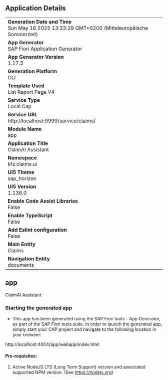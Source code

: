 ## Application Details
|               |
| ------------- |
|**Generation Date and Time**<br>Sun May 18 2025 13:33:29 GMT+0200 (Mitteleuropäische Sommerzeit)|
|**App Generator**<br>SAP Fiori Application Generator|
|**App Generator Version**<br>1.17.5|
|**Generation Platform**<br>CLI|
|**Template Used**<br>List Report Page V4|
|**Service Type**<br>Local Cap|
|**Service URL**<br>http://localhost:9999/service/claims/|
|**Module Name**<br>app|
|**Application Title**<br>ClaimAI Assistant|
|**Namespace**<br>kfz.claims.ui|
|**UI5 Theme**<br>sap_horizon|
|**UI5 Version**<br>1.136.0|
|**Enable Code Assist Libraries**<br>False|
|**Enable TypeScript**<br>False|
|**Add Eslint configuration**<br>False|
|**Main Entity**<br>Claims|
|**Navigation Entity**<br>documents|

## app

ClaimAI Assistant

### Starting the generated app

-   This app has been generated using the SAP Fiori tools - App Generator, as part of the SAP Fiori tools suite.  In order to launch the generated app, simply start your CAP project and navigate to the following location in your browser:

http://localhost:4004/app/webapp/index.html

#### Pre-requisites:

1. Active NodeJS LTS (Long Term Support) version and associated supported NPM version.  (See https://nodejs.org)


